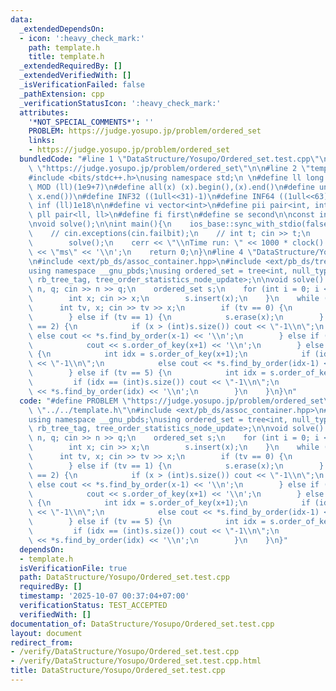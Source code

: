 ```yaml
---
data:
  _extendedDependsOn:
  - icon: ':heavy_check_mark:'
    path: template.h
    title: template.h
  _extendedRequiredBy: []
  _extendedVerifiedWith: []
  _isVerificationFailed: false
  _pathExtension: cpp
  _verificationStatusIcon: ':heavy_check_mark:'
  attributes:
    '*NOT_SPECIAL_COMMENTS*': ''
    PROBLEM: https://judge.yosupo.jp/problem/ordered_set
    links:
    - https://judge.yosupo.jp/problem/ordered_set
  bundledCode: "#line 1 \"DataStructure/Yosupo/Ordered_set.test.cpp\"\n#define PROBLEM\
    \ \"https://judge.yosupo.jp/problem/ordered_set\"\n\n#line 2 \"template.h\"\n\n\
    #include <bits/stdc++.h>\nusing namespace std;\n \n#define ll long long\n#define\
    \ MOD (ll)(1e9+7)\n#define all(x) (x).begin(),(x).end()\n#define unique(x) x.erase(unique(all(x)),\
    \ x.end())\n#define INF32 ((1ull<<31)-1)\n#define INF64 ((1ull<<63)-1)\n#define\
    \ inf (ll)1e18\n\n#define vi vector<int>\n#define pii pair<int, int>\n#define\
    \ pll pair<ll, ll>\n#define fi first\n#define se second\n\nconst int mod = 998244353;\n\
    \nvoid solve();\n\nint main(){\n    ios_base::sync_with_stdio(false);cin.tie(NULL);\n\
    \    // cin.exceptions(cin.failbit);\n    // int t; cin >> t;\n    // while(t--)\n\
    \        solve();\n    cerr << \"\\nTime run: \" << 1000 * clock() / CLOCKS_PER_SEC\
    \ << \"ms\" << '\\n';\n    return 0;\n}\n#line 4 \"DataStructure/Yosupo/Ordered_set.test.cpp\"\
    \n#include <ext/pb_ds/assoc_container.hpp>\n#include <ext/pb_ds/tree_policy.hpp>\n\
    using namespace __gnu_pbds;\nusing ordered_set = tree<int, null_type, less<int>,\
    \ rb_tree_tag, tree_order_statistics_node_update>;\n\nvoid solve() {\n    int\
    \ n, q; cin >> n >> q;\n    ordered_set s;\n    for (int i = 0; i < n; i++) {\n\
    \        int x; cin >> x;\n        s.insert(x);\n    }\n    while (q--) {\n  \
    \      int tv, x; cin >> tv >> x;\n        if (tv == 0) {\n            s.insert(x);\n\
    \        } else if (tv == 1) {\n            s.erase(x);\n        } else if (tv\
    \ == 2) {\n            if (x > (int)s.size()) cout << \"-1\\n\";\n           \
    \ else cout << *s.find_by_order(x-1) << '\\n';\n        } else if (tv == 3) {\n\
    \            cout << s.order_of_key(x+1) << '\\n';\n        } else if (tv == 4)\
    \ {\n            int idx = s.order_of_key(x+1);\n            if (idx == 0) cout\
    \ << \"-1\\n\";\n            else cout << *s.find_by_order(idx-1) << '\\n';\n\
    \        } else if (tv == 5) {\n            int idx = s.order_of_key(x);\n   \
    \         if (idx == (int)s.size()) cout << \"-1\\n\";\n            else cout\
    \ << *s.find_by_order(idx) << '\\n';\n        }\n    }\n}\n"
  code: "#define PROBLEM \"https://judge.yosupo.jp/problem/ordered_set\"\n\n#include\
    \ \"../../template.h\"\n#include <ext/pb_ds/assoc_container.hpp>\n#include <ext/pb_ds/tree_policy.hpp>\n\
    using namespace __gnu_pbds;\nusing ordered_set = tree<int, null_type, less<int>,\
    \ rb_tree_tag, tree_order_statistics_node_update>;\n\nvoid solve() {\n    int\
    \ n, q; cin >> n >> q;\n    ordered_set s;\n    for (int i = 0; i < n; i++) {\n\
    \        int x; cin >> x;\n        s.insert(x);\n    }\n    while (q--) {\n  \
    \      int tv, x; cin >> tv >> x;\n        if (tv == 0) {\n            s.insert(x);\n\
    \        } else if (tv == 1) {\n            s.erase(x);\n        } else if (tv\
    \ == 2) {\n            if (x > (int)s.size()) cout << \"-1\\n\";\n           \
    \ else cout << *s.find_by_order(x-1) << '\\n';\n        } else if (tv == 3) {\n\
    \            cout << s.order_of_key(x+1) << '\\n';\n        } else if (tv == 4)\
    \ {\n            int idx = s.order_of_key(x+1);\n            if (idx == 0) cout\
    \ << \"-1\\n\";\n            else cout << *s.find_by_order(idx-1) << '\\n';\n\
    \        } else if (tv == 5) {\n            int idx = s.order_of_key(x);\n   \
    \         if (idx == (int)s.size()) cout << \"-1\\n\";\n            else cout\
    \ << *s.find_by_order(idx) << '\\n';\n        }\n    }\n}"
  dependsOn:
  - template.h
  isVerificationFile: true
  path: DataStructure/Yosupo/Ordered_set.test.cpp
  requiredBy: []
  timestamp: '2025-10-07 00:37:04+07:00'
  verificationStatus: TEST_ACCEPTED
  verifiedWith: []
documentation_of: DataStructure/Yosupo/Ordered_set.test.cpp
layout: document
redirect_from:
- /verify/DataStructure/Yosupo/Ordered_set.test.cpp
- /verify/DataStructure/Yosupo/Ordered_set.test.cpp.html
title: DataStructure/Yosupo/Ordered_set.test.cpp
---
```

